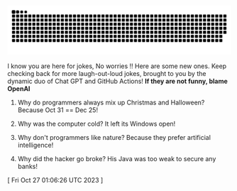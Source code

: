 <picture>
  <source media="(prefers-color-scheme: dark)" srcset="https://raw.githubusercontent.com/platane/platane/output/github-contribution-grid-snake-dark.svg">
  <source media="(prefers-color-scheme: light)" srcset="https://raw.githubusercontent.com/platane/platane/output/github-contribution-grid-snake.svg">
  <img alt="github contribution grid snake animation" src="https://raw.githubusercontent.com/platane/platane/output/github-contribution-grid-snake.svg">
</picture>


I know you are here for jokes, No worries !!
Here are some new ones. Keep checking back for more laugh-out-loud jokes, brought to you by the dynamic duo of Chat GPT and GitHub Actions! __If they are not funny, blame OpenAI__
 
1. Why do programmers always mix up Christmas and Halloween? Because Oct 31 == Dec 25!

2. Why was the computer cold? It left its Windows open!

3. Why don't programmers like nature? Because they prefer artificial intelligence!

4. Why did the hacker go broke? His Java was too weak to secure any banks!
 
[ 
Fri Oct 27 01:06:26 UTC 2023
 ]

